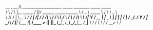 

 __      __.__            __ /\        ____________________    _____   ________      _____      _____   
/  \    /  \  |__ _____ _/  |)/ ______ \______   \______   \  /  _  \  \_____  \    /     \    /  _  \  
\   \/\/   /  |  \\__  \\   __\/  ___/  |     ___/|       _/ /  /_\  \  /  / \  \  /  \ /  \  /  /_\  \ 
 \        /|   Y  \/ __ \|  |  \___ \   |    |    |    |   \/    |    \/   \_/.  \/    Y    \/    |    \
  \__/\  / |___|  (____  /__| /____  >  |____|    |____|_  /\____|__  /\_____\ \_/\____|__  /\____|__  /
       \/       \/     \/          \/                    \/         \/        \__>        \/         \/ 

